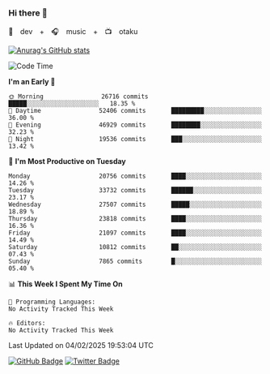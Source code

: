 ### Hi there 👋

🚀　dev　+　🎧　music　+　📺　otaku


[![Anurag's GitHub stats](https://github-readme-stats.vercel.app/api?username=koheitasaka&count_private=true&show_icons=true&theme=monokai)](https://github.com/koheitasaka/github-readme-stats)

<!--START_SECTION:waka-->
![Code Time](http://img.shields.io/badge/Code%20Time-1%2C161%20hrs%2023%20mins-blue)

**I'm an Early 🐤** 

```text
🌞 Morning                26716 commits       █████░░░░░░░░░░░░░░░░░░░░   18.35 % 
🌆 Daytime                52406 commits       █████████░░░░░░░░░░░░░░░░   36.00 % 
🌃 Evening                46929 commits       ████████░░░░░░░░░░░░░░░░░   32.23 % 
🌙 Night                  19536 commits       ███░░░░░░░░░░░░░░░░░░░░░░   13.42 % 
```
📅 **I'm Most Productive on Tuesday** 

```text
Monday                   20756 commits       ████░░░░░░░░░░░░░░░░░░░░░   14.26 % 
Tuesday                  33732 commits       ██████░░░░░░░░░░░░░░░░░░░   23.17 % 
Wednesday                27507 commits       █████░░░░░░░░░░░░░░░░░░░░   18.89 % 
Thursday                 23818 commits       ████░░░░░░░░░░░░░░░░░░░░░   16.36 % 
Friday                   21097 commits       ████░░░░░░░░░░░░░░░░░░░░░   14.49 % 
Saturday                 10812 commits       ██░░░░░░░░░░░░░░░░░░░░░░░   07.43 % 
Sunday                   7865 commits        █░░░░░░░░░░░░░░░░░░░░░░░░   05.40 % 
```


📊 **This Week I Spent My Time On** 

```text
💬 Programming Languages: 
No Activity Tracked This Week

🔥 Editors: 
No Activity Tracked This Week
```


 Last Updated on 04/02/2025 19:53:04 UTC
<!--END_SECTION:waka-->

[![GitHub Badge](https://img.shields.io/badge/GitHub-100000?style=for-the-badge&logo=github&logoColor=white)](https://github.com/koheitasaka)
[![Twitter Badge](https://img.shields.io/badge/Twitter-1DA1F2?style=for-the-badge&logo=twitter&logoColor=white)](https://twitter.com/sleep_asleep_)
